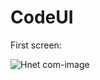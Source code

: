 # CodeUI

First screen: 

![Hnet com-image](https://user-images.githubusercontent.com/52162983/138831312-6f152350-b5eb-41be-baf8-c41e7131b88a.png)
